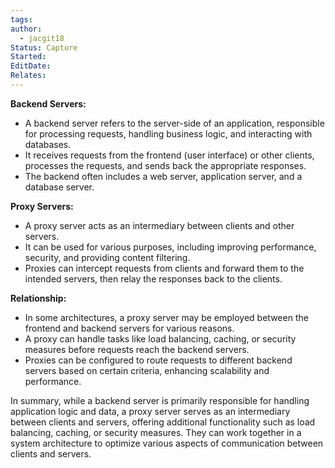 ```yaml
---
tags: 
author:
  - jacgit18
Status: Capture
Started: 
EditDate: 
Relates:
---
```

**Backend Servers:**  
- A backend server refers to the server-side of an application, responsible for processing requests, handling business logic, and interacting with databases.  
- It receives requests from the frontend (user interface) or other clients, processes the requests, and sends back the appropriate responses.  
- The backend often includes a web server, application server, and a database server.  
  
**Proxy Servers:**  
- A proxy server acts as an intermediary between clients and other servers.  
- It can be used for various purposes, including improving performance, security, and providing content filtering.  
- Proxies can intercept requests from clients and forward them to the intended servers, then relay the responses back to the clients.  
  
**Relationship:**  
- In some architectures, a proxy server may be employed between the frontend and backend servers for various reasons.  
- A proxy can handle tasks like load balancing, caching, or security measures before requests reach the backend servers.  
- Proxies can be configured to route requests to different backend servers based on certain criteria, enhancing scalability and performance.  
  
In summary, while a backend server is primarily responsible for handling application logic and data, a proxy server serves as an intermediary between clients and servers, offering additional functionality such as load balancing, caching, or security measures. They can work together in a system architecture to optimize various aspects of communication between clients and servers.